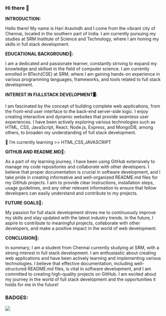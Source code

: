 ### Hi there 👋
**INTRODUCTION:**

Hello there! My name is Hari Aravindh and I come from the vibrant city of Chennai, located in the southern part of India. I am currently pursuing my studies at SRM Institute of Science and Technology, where I am honing my skills in full stack development.

**EDUCATIONAL BACKGROUND🏫:**

I am a dedicated and passionate learner, constantly striving to expand my knowledge and skillset in the field of computer science. I am currently enrolled in BTech(CSE) at SRM, where I am gaining hands-on experience in various programming languages, frameworks, and tools related to full stack development.

**INTEREST IN FULLSTACK DEVELOPMENT🖥:**

I am fascinated by the concept of building complete web applications, from the front-end user interface to the back-end server-side logic. I enjoy creating interactive and dynamic websites that provide seamless user experiences. I have been actively exploring various technologies such as HTML, CSS, JavaScript, React, Node.js, Express, and MongoDB, among others, to broaden my understanding of full stack development.

🌱 I’m currently learning >> HTML,CSS,JAVASCRIPT

**GITHUB AND README.MD💽:**

As a part of my learning journey, I have been using GitHub extensively to manage my code repositories and collaborate with other developers. I believe that proper documentation is crucial in software development, and I take pride in creating informative and well-organized README.md files for my GitHub projects. I aim to provide clear instructions, installation steps, usage guidelines, and any other relevant information to ensure that fellow developers can easily understand and contribute to my projects.

**FUTURE GOALS🥇:**

My passion for full stack development drives me to continuously improve my skills and stay updated with the latest industry trends. In the future, I aspire to contribute to meaningful projects, collaborate with other developers, and make a positive impact in the world of web development.

**CONCLUSION🖤:**

In summary, I am a student from Chennai currently studying at SRM, with a strong interest in full stack development. I am enthusiastic about creating web applications and have been actively learning and implementing various technologies. I believe that effective documentation, including well-structured README.md files, is vital in software development, and I am committed to creating high-quality projects on GitHub. I am excited about my journey in the world of full stack development and the opportunities it holds for me in the future!

### **BADGES:**

<img src="https://github-readme-stats.vercel.app/api/top-langs/?username=HariAr2" />

<!--
**HariAr2/HariAr2** is a ✨ _special_ ✨ repository because its `README.md` (this file) appears on your GitHub profile.

Here are some ideas to get you started:

- 🔭 I’m currently working on ...
- 🌱 I’m currently learning >>
- 👯 I’m looking to collaborate on ...
- 🤔 I’m looking for help with ...
- 💬 Ask me about ...
- 📫 How to reach me: ...
- 😄 Pronouns: ...
- ⚡ Fun fact: ...
-->
